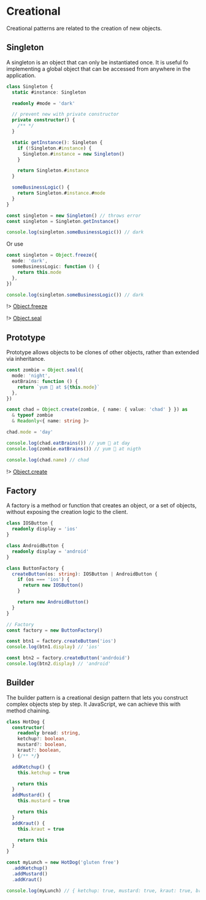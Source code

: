 # Creational

Creational patterns are related to the creation of new objects.

## Singleton

A singleton is an object that can only be instantiated once. It is useful fo implementing a global object that can be accessed from anywhere in the application.

```ts ignore
class Singleton {
  static #instance: Singleton

  readonly #mode = 'dark'

  // prevent new with private constructor
  private constructor() {
    /** */
  }

  static getInstance(): Singleton {
    if (!Singleton.#instance) {
      Singleton.#instance = new Singleton()
    }

    return Singleton.#instance
  }

  someBusinessLogic() {
    return Singleton.#instance.#mode
  }
}

const singleton = new Singleton() // throws error
const singleton = Singleton.getInstance()

console.log(singleton.someBusinessLogic()) // dark
```

Or use

```ts ignore
const singleton = Object.freeze({
  mode: 'dark',
  someBusinessLogic: function () {
    return this.mode
  },
})

console.log(singleton.someBusinessLogic()) // dark
```

!> [Object.freeze](https://developer.mozilla.org/fr/docs/Web/JavaScript/Reference/Global_Objects/Object/freeze)

!> [Object.seal](https://developer.mozilla.org/fr/docs/Web/JavaScript/Reference/Global_Objects/Object/seal)

## Prototype

Prototype allows objects to be clones of other objects, rather than extended via inheritance.

```ts ignore
const zombie = Object.seal({
  mode: 'night',
  eatBrains: function () {
    return `yum 🧠 at ${this.mode}`
  },
})

const chad = Object.create(zombie, { name: { value: 'chad' } }) as
  & typeof zombie
  & Readonly<{ name: string }>

chad.mode = 'day'

console.log(chad.eatBrains()) // yum 🧠 at day
console.log(zombie.eatBrains()) // yum 🧠 at nigth

console.log(chad.name) // chad
```

!> [Object.create](https://developer.mozilla.org/en-US/docs/Web/JavaScript/Reference/Global_Objects/Object/create)

## Factory

A factory is a method or function that creates an object, or a set of objects, without exposing the creation logic to the client.

```ts ignore
class IOSButton {
  readonly display = 'ios'
}

class AndroidButton {
  readonly display = 'android'
}

class ButtonFactory {
  createButton(os: string): IOSButton | AndroidButton {
    if (os === 'ios') {
      return new IOSButton()
    }

    return new AndroidButton()
  }
}

// Factory
const factory = new ButtonFactory()

const btn1 = factory.createButton('ios')
console.log(btn1.display) // 'ios'

const btn2 = factory.createButton('andrdoid')
console.log(btn2.display) // 'android'
```

## Builder

The builder pattern is a creational design pattern that lets you construct complex objects step by step. It JavaScript, we can achieve this with method chaining.

```ts ignore
class HotDog {
  constructor(
    readonly bread: string,
    ketchup?: boolean,
    mustard?: boolean,
    kraut?: boolean,
  ) {/** */}

  addKetchup() {
    this.ketchup = true

    return this
  }
  addMustard() {
    this.mustard = true

    return this
  }
  addKraut() {
    this.kraut = true

    return this
  }
}

const myLunch = new HotDog('gluten free')
  .addKetchup()
  .addMustard()
  .addKraut()

console.log(myLunch) // { ketchup: true, mustard: true, kraut: true, bread: 'gluten free' }
```
